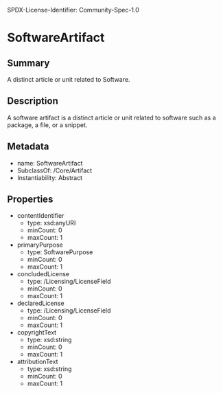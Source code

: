 SPDX-License-Identifier: Community-Spec-1.0

# SoftwareArtifact

## Summary

A distinct article or unit related to Software.

## Description

A software artifact is a distinct article or unit related to software
such as a package, a file, or a snippet.

## Metadata

- name: SoftwareArtifact
- SubclassOf: /Core/Artifact
- Instantiability: Abstract

## Properties

- contentIdentifier
  - type: xsd:anyURI
  - minCount: 0
  - maxCount: 1
- primaryPurpose
  - type: SoftwarePurpose
  - minCount: 0
  - maxCount: 1
- concludedLicense
  - type: /Licensing/LicenseField
  - minCount: 0
  - maxCount: 1
- declaredLicense
  - type: /Licensing/LicenseField
  - minCount: 0
  - maxCount: 1
- copyrightText
  - type: xsd:string
  - minCount: 0
  - maxCount: 1
- attributionText
  - type: xsd:string
  - minCount: 0
  - maxCount: 1

